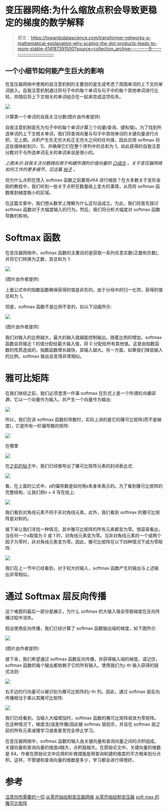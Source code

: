# 变压器网络:为什么缩放点积会导致更稳定的梯度的数学解释

> 原文：<https://towardsdatascience.com/transformer-networks-a-mathematical-explanation-why-scaling-the-dot-products-leads-to-more-stable-414f87391500?source=collection_archive---------9----------------------->

## 一个小细节如何能产生巨大的影响

在变压器网络中使用的自注意机制的主要目的是生成考虑了周围单词的上下文的单词嵌入。自我注意机制通过将句子中的每个单词与句子中的每个其他单词进行比较，并随后将上下文相关的单词组合在一起来完成这项任务。

![](img/9abd3718d02a2d875c36465dfff0ea9e.png)

计算第一个单词的自我关注分数(图片由作者提供)

自我注意机制首先为句子中的每个单词计算三个向量(查询、键和值)。为了找到所选单词的上下文相关单词，我们将查询向量与句子中其他单词的关键向量进行点积，见上图。点积产生负无穷大和正无穷大之间的任何值，因此应用 softmax 将这些值映射到[0，1]，并确保它们在整个序列中的总和为 1。如此获得的自我注意分数对于与所选单词无关的单词来说是很小的。

*上图未示:自我关注分数随后用于构建所谓的价值向量的* [*凸组合*](https://en.wikipedia.org/wiki/Convex_combination) *。关于变压器网络如何工作的更多细节，见这篇* [*帖子*](/drawing-the-transformer-network-from-scratch-part-1-9269ed9a2c5e) *。*

但为什么点积在馈入 softmax 函数之前要用√64 进行缩放？在大多数关于变形金刚的教程中，我们听到一些关于点积在数量级上变大的事情，从而将 softmax 函数推到梯度极小的区域。

在这篇文章中，我们想从数学上理解为什么这句话成立。为此，我们将首先探讨 softmax 函数对于大幅度输入的行为。然后，我们将分析大幅度对 softmax 函数导数的影响。

# Softmax 函数

在变压器网络中，softmax 函数的主要目的是获取一系列任意实数(正数和负数),并将它们转换为正数，其总和为 1:

![](img/efbb750cabb715fefcd1dbc9d2143dd6.png)

(图片由作者提供)

上面公式中的指数函数确保获得的值是非负的。由于分母中的归一化项，获得的值总和为 1。

但是，softmax 函数不是比例不变的，如以下动画所示:

![](img/4ad507f98bc19bbb70a18c15a6cbc219.png)

(图片由作者提供)

我们对输入的比例越大，最大的输入就越能控制输出。随着比例的增加，softmax 函数会将接近 1 的值分配给最大输入值，将 0 分配给所有其他值。这是由指数函数的性质造成的，指数函数增长越快，其输入越大。另一方面，如果我们降低输入的比例，softmax 输出会变得非常相似。

# 雅可比矩阵

在我们继续之前，我们必须澄清一件事:softmax 在形式上是一个所谓的*向量函数*，它以一个向量作为输入，并产生一个向量作为输出:

![](img/76116ede998281dd8211665a53b5998a.png)

所以，我们在讲 softmax 函数的导数时，实际上讲的是它的雅可比矩阵(而不是梯度)，它是所有一阶偏导数的矩阵:

![](img/cc427b05ec11cc077f9f93e7a022b730.png)

在哪里

![](img/8599ec30ccf976e6746ce63c7637a108.png)

在[之前的帖子](/derivative-of-the-softmax-function-and-the-categorical-cross-entropy-loss-ffceefc081d1)中，我们已经推导出了雅可比矩阵元素的封闭表达式:

![](img/1a5d57eeef347697c3f619ce9052e3b1.png)

看，在上面的公式中，𝑠的偏导数是如何用𝑠本身来表示的。为了看到雅可比矩阵的完整结构，让我们把𝑛 = 4 写在纸上:

![](img/5e19c0f32249c9610328fa543cff7176.png)

我们看到对角线元素不同于非对角线元素。此外，我们看到 softmax 的雅可比矩阵是对称的。

接下来让我们寻找一种情况，其中雅可比矩阵的所有元素都变为零。很容易看出，当任何一个𝑠取值为 0 或 1 时，对角线元素变为零。当非对角线元素的一个或两个因子为零时，非对角线元素变为零。因此，雅可比矩阵在以下四种情况下成为零矩阵:

![](img/ca77ca9f4f7bcc193047d2500aab31b7.png)

我们在上一节中已经看到，对于较大的输入，softmax 函数产生的输出与上述输出非常相似。

# 通过 Softmax 层反向传播

这个难题的最后一部分是展示，为什么 softmax 的大输入值会导致梯度在反向传播过程中消失。

假设使用反向传播，我们已经计算了 softmax 函数输出端的梯度，如下图所示:

![](img/b7d378daf74b12708a8f7bfc44801cb5.png)

(图片由作者提供)

接下来，我们希望通过 softmax 函数反向传播，并获得输入端的梯度。请记住，softmax 函数的每个输出都依赖于它的所有输入。使用我们为𝑗-th 输入获得的链式法则:

![](img/97cdc7048c4e85af4bf072037f40871e.png)

右手边的行向量可以被识别为雅可比矩阵的𝑗-th 列。因此，通过 softmax 层反向传播相当于乘以其雅可比矩阵:

![](img/60dbe9ef5eb902ecf27b8497f27ffdac.png)

我们已经看到，当输入大幅增加时，softmax 函数的雅可比矩阵收敛为零矩阵。在这种情况下，梯度流(误差传播)因此被 softmax 层扼杀，并且在 softmax 层之前的所有元素减慢学习或者甚至完全停止学习。

在变压器网络中，softmax 函数的输入由关键向量和查询向量之间的点积组成。关键向量和查询向量的维度𝑑越大，点积就越大。在原始论文中，关键向量的维数是 64。作者在原始论文中应用的补救措施是用查询和键的维度的平方根来划分点积。这样，不管键和查询向量的维数是多少，学习都会进行得很好。

# 参考

[注意你所需要的一切](https://arxiv.org/pdf/1706.03762.pdf)
[从零开始绘制变压器网络](/drawing-the-transformer-network-from-scratch-part-1-9269ed9a2c5e)
[从零开始绘制变压器](http://peterbloem.nl/blog/transformers)
[soft max 的雅可比矩阵](/derivative-of-the-softmax-function-and-the-categorical-cross-entropy-loss-ffceefc081d1)